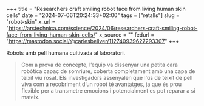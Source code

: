 +++
title = "Researchers craft smiling robot face from living human skin cells"
date = "2024-07-06T20:24:33+02:00"
tags = ["retalls"]
slug = "robot-skin"
x_url = "https://arstechnica.com/science/2024/06/researchers-craft-smiling-robot-face-from-living-human-skin-cells/"
x_source = ""
fedurl = "https://mastodon.social/@carlesbellver/112740939627293307"
+++

Robots amb pell humana cultivada al laboratori.

> Com a prova de concepte, l’equip va dissenyar una petita cara robòtica capaç de somriure, coberta completament amb una capa de teixit viu rosat. Els investigadors assenyalen que l'ús de teixit de pell viva com a recobriment d’un robot té avantatges, ja que és prou flexible per a transmetre emocions i potencialment es pot reparar a si mateix.
